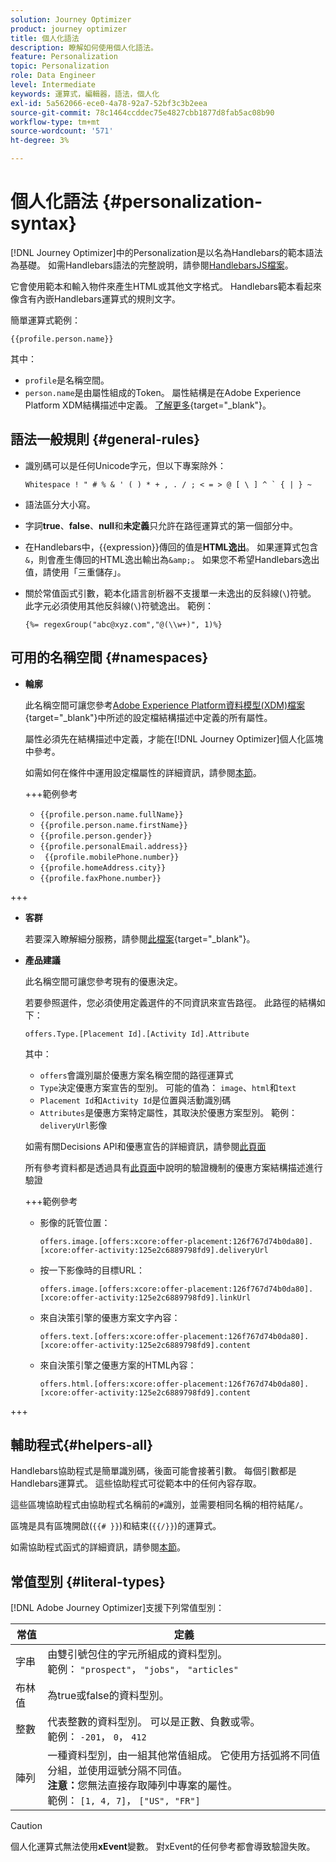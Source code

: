```yaml
---
solution: Journey Optimizer
product: journey optimizer
title: 個人化語法
description: 瞭解如何使用個人化語法。
feature: Personalization
topic: Personalization
role: Data Engineer
level: Intermediate
keywords: 運算式，編輯器，語法，個人化
exl-id: 5a562066-ece0-4a78-92a7-52bf3c3b2eea
source-git-commit: 78c1464ccddec75e4827cbb1877d8fab5ac08b90
workflow-type: tm+mt
source-wordcount: '571'
ht-degree: 3%

---
```


# 個人化語法 {#personalization-syntax}

[!DNL Journey Optimizer]中的Personalization是以名為Handlebars的範本語法為基礎。 如需Handlebars語法的完整說明，請參閱[HandlebarsJS檔案](https://handlebarsjs.com/)。

它會使用範本和輸入物件來產生HTML或其他文字格式。 Handlebars範本看起來像含有內嵌Handlebars運算式的規則文字。

簡單運算式範例：

`{{profile.person.name}}`

其中：

* `profile`是名稱空間。
* `person.name`是由屬性組成的Token。 屬性結構是在Adobe Experience Platform XDM結構描述中定義。 [了解更多](https://experienceleague.adobe.com/docs/experience-platform/xdm/home.html?lang=zh-Hant){target="_blank"}。

## 語法一般規則 {#general-rules}

* 識別碼可以是任何Unicode字元，但以下專案除外：

  ```
  Whitespace ! " # % & ' ( ) * + , . / ; < = > @ [ \ ] ^ ` { | } ~
  ```

* 語法區分大小寫。

* 字詞&#x200B;**true**、**false**、**null**&#x200B;和&#x200B;**未定義**&#x200B;只允許在路徑運算式的第一個部分中。

* 在Handlebars中，{{expression}}傳回的值是&#x200B;**HTML逸出**。 如果運算式包含`&`，則會產生傳回的HTML逸出輸出為`&amp;`。 如果您不希望Handlebars逸出值，請使用「三重儲存」。

* 關於常值函式引數，範本化語言剖析器不支援單一未逸出的反斜線(`\`)符號。 此字元必須使用其他反斜線(`\`)符號逸出。 範例：

  `{%= regexGroup("abc@xyz.com","@(\\w+)", 1)%}`

## 可用的名稱空間 {#namespaces}

* **輪廓**

  此名稱空間可讓您參考[Adobe Experience Platform資料模型(XDM)檔案](https://experienceleague.adobe.com/docs/experience-platform/xdm/home.html?lang=zh-Hant){target="_blank"}中所述的設定檔結構描述中定義的所有屬性。

  屬性必須先在結構描述中定義，才能在[!DNL Journey Optimizer]個人化區塊中參考。

  如需如何在條件中運用設定檔屬性的詳細資訊，請參閱[本節](functions/helpers.md#if-function)。

  +++範例參考

   * `{{profile.person.name.fullName}}`
   * `{{profile.person.name.firstName}}`
   * `{{profile.person.gender}}`
   * `{{profile.personalEmail.address}}`
   * ` {{profile.mobilePhone.number}}`
   * `{{profile.homeAddress.city}}`
   * `{{profile.faxPhone.number}}`

+++

* **客群**

  若要深入瞭解細分服務，請參閱[此檔案](https://experienceleague.adobe.com/docs/experience-platform/segmentation/home.html?lang=zh-Hant){target="_blank"}。

* **產品建議**

  此名稱空間可讓您參考現有的優惠決定。

  若要參照選件，您必須使用定義選件的不同資訊來宣告路徑。 此路徑的結構如下：

  `offers.Type.[Placement Id].[Activity Id].Attribute`

  其中：

   * `offers`會識別屬於優惠方案名稱空間的路徑運算式
   * `Type`決定優惠方案宣告的型別。 可能的值為： `image`、`html`和`text`
   * `Placement Id`和`Activity Id`是位置與活動識別碼
   * `Attributes`是優惠方案特定屬性，其取決於優惠方案型別。 範例： `deliveryUrl`影像

  如需有關Decisions API和優惠宣告的詳細資訊，請參閱[此頁面](../offers/api-reference/offer-delivery-api/decisioning-api.md)

  所有參考資料都是透過具有[此頁面](../personalization/personalization-build-expressions.md)中說明的驗證機制的優惠方案結構描述進行驗證

  +++範例參考

   * 影像的託管位置：

     `offers.image.[offers:xcore:offer-placement:126f767d74b0da80].[xcore:offer-activity:125e2c6889798fd9].deliveryUrl`

   * 按一下影像時的目標URL：

     `offers.image.[offers:xcore:offer-placement:126f767d74b0da80].[xcore:offer-activity:125e2c6889798fd9].linkUrl`

   * 來自決策引擎的優惠方案文字內容：

     `offers.text.[offers:xcore:offer-placement:126f767d74b0da80].[xcore:offer-activity:125e2c6889798fd9].content`

   * 來自決策引擎之優惠方案的HTML內容：

     `offers.html.[offers:xcore:offer-placement:126f767d74b0da80].[xcore:offer-activity:125e2c6889798fd9].content`

+++

## 輔助程式{#helpers-all}

Handlebars協助程式是簡單識別碼，後面可能會接著引數。 每個引數都是Handlebars運算式。 這些協助程式可從範本中的任何內容存取。

這些區塊協助程式由協助程式名稱前的`#`識別，並需要相同名稱的相符結尾`/`。

區塊是具有區塊開啟(`{{# }}`)和結束(`{{/}}`)的運算式。

如需協助程式函式的詳細資訊，請參閱[本節](functions/helpers.md)。

## 常值型別 {#literal-types}

[!DNL Adobe Journey Optimizer]支援下列常值型別：

| 常值 | 定義 |
| ------- | ---------- |
| 字串 | 由雙引號包住的字元所組成的資料型別。 <br>範例： `"prospect"`， `"jobs"`， `"articles"` |
| 布林值 | 為true或false的資料型別。 |
| 整數 | 代表整數的資料型別。 可以是正數、負數或零。 <br>範例： `-201`， `0`， `412` |
| 陣列 | 一種資料型別，由一組其他常值組成。 它使用方括弧將不同值分組，並使用逗號分隔不同值。<br> **注意：**&#x200B;您無法直接存取陣列中專案的屬性。 <br>範例： `[1, 4, 7]`， `["US", "FR"]` |

>[!CAUTION]
>
>個人化運算式無法使用&#x200B;**xEvent**&#x200B;變數。 對xEvent的任何參考都會導致驗證失敗。
